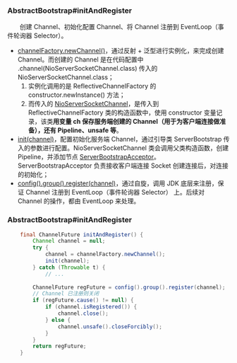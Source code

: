 ### AbstractBootstrap#initAndRegister
　　创建 Channel、初始化配置 Channel、将 Channel 注册到 EventLoop（事件轮询器 Selector）。

- [channelFactory.newChannel()](https://github.com/martin-1992/Netty-Notes/blob/master/Netty%20%E6%9C%8D%E5%8A%A1%E7%AB%AF%E5%90%AF%E5%8A%A8%E8%BF%87%E7%A8%8B/newChannel.md)，通过反射 + 泛型进行实例化，来完成创建 Channel。而创建的 Channel 是在代码配置中 .channel(NioServerSocketChannel.class) 传入的 NioServerSocketChannel.class；
    1. 实例化调用的是 ReflectiveChannelFactory 的 constructor.newInstance() 方法；
    2. 而传入的 [NioServerSocketChannel](https://github.com/martin-1992/Netty-Notes/blob/master/%E6%96%B0%E8%BF%9E%E6%8E%A5%E7%9A%84%E6%8E%A5%E5%85%A5/NioServerSocketChannel.md)，是传入到 ReflectiveChannelFactory 类的构造函数中，使用 constructor 变量记录，该类**用变量 ch 保存服务端创建的 Channel（用于为客户端连接做准备），还有 Pipeline、unsafe 等**。
- [init(channel)](https://github.com/martin-1992/Netty-Notes/blob/master/Netty%20%E6%9C%8D%E5%8A%A1%E7%AB%AF%E5%90%AF%E5%8A%A8%E8%BF%87%E7%A8%8B/init.md)，配置初始化服务端 Channel，通过引导类 ServerBootstrap 传入的参数进行配置。NioServerSocketChannel 类会调用父类构造函数，创建 Pipeline，并添加节点 [ServerBootstrapAcceptor]()。ServerBootstrapAcceptor 负责接收客户端连接 Socket 创建连接后，对连接的初始化；
- [config().group().register(channel)](https://github.com/martin-1992/Netty-Notes/blob/master/Netty%20%E6%9C%8D%E5%8A%A1%E7%AB%AF%E5%90%AF%E5%8A%A8%E8%BF%87%E7%A8%8B/register.md)，通过自旋，调用 JDK 底层来注册，保证 Channel 注册到 EventLoop（事件轮询器 Selector） 上。后续对 Channel 的操作，都由 EventLoop 来处理。

### AbstractBootstrap#initAndRegister

```java
    final ChannelFuture initAndRegister() {
        Channel channel = null;
        try {
            channel = channelFactory.newChannel();
            init(channel);
        } catch (Throwable t) {
            // ...
        
        ChannelFuture regFuture = config().group().register(channel);
        // Channel 已注册则关闭
        if (regFuture.cause() != null) {
            if (channel.isRegistered()) {
                channel.close();
            } else {
                channel.unsafe().closeForcibly();
            }
        }
        return regFuture;
    }
```
